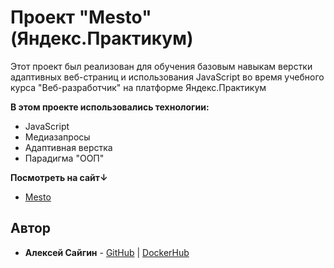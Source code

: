 # Проект "Mesto" (Яндекс.Практикум)

Этот проект был реализован для обучения базовым навыкам верстки адаптивных веб-страниц и использования JavaScript во время учебного курса "Веб-разработчик" на платформе Яндекс.Практикум

**В этом проекте использовались технологии:**

* JavaScript
* Медиазапросы
* Адаптивная верстка
* Парадигма "ООП"

**Посмотреть на сайт↓**

* [Mesto](https://qaser.github.io/mesto/)


## Автор

* **Алексей Сайгин** - [GitHub](https://github.com/qaser) | [DockerHub](https://hub.docker.com/r/dangerexit/)
